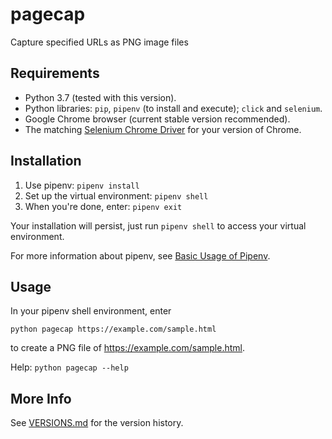 # pagecap

Capture specified URLs as PNG image files

## Requirements

* Python 3.7 (tested with this version).
* Python libraries: `pip`, `pipenv` (to install and execute); `click` and `selenium`.
* Google Chrome browser (current stable version recommended).
* The matching [Selenium Chrome Driver](https://sites.google.com/a/chromium.org/chromedriver/downloads) for your version of Chrome.

## Installation

1. Use pipenv: `pipenv install`
2. Set up the virtual environment: `pipenv shell`
3. When you're done, enter: `pipenv exit`

Your installation will persist, just run `pipenv shell` to access your virtual environment.

For more information about pipenv, see [Basic Usage of Pipenv](https://docs.pipenv.org/en/latest/basics/).

## Usage

In your pipenv shell environment, enter

`python pagecap https://example.com/sample.html`

to create a PNG file of https://example.com/sample.html.

Help: `python pagecap --help`

## More Info

See [VERSIONS.md](VERSIONS.md) for the version history.